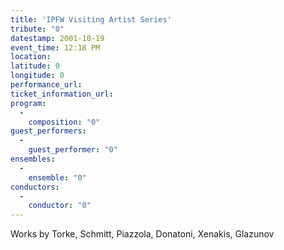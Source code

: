 ```yaml
---
title: 'IPFW Visiting Artist Series'
tribute: "0"
datestamp: 2001-10-19
event_time: 12:18 PM
location: 
latitude: 0
longitude: 0
performance_url: 
ticket_information_url: 
program: 
  -
    composition: "0"
guest_performers: 
  -
    guest_performer: "0"
ensembles: 
  -
    ensemble: "0"
conductors: 
  -
    conductor: "0"
---
```

<p>Works by Torke, Schmitt, Piazzola, Donatoni, Xenakis, Glazunov</p>